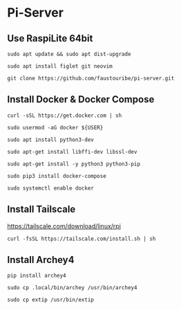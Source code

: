 # Pi-Server

## Use RaspiLite 64bit
```
sudo apt update && sudo apt dist-upgrade

sudo apt install figlet git neovim

git clone https://github.com/faustouribe/pi-server.git
```
## Install Docker & Docker Compose
```
curl -sSL https://get.docker.com | sh

sudo usermod -aG docker ${USER}

sudo apt install python3-dev

sudo apt-get install libffi-dev libssl-dev

sudo apt-get install -y python3 python3-pip

sudo pip3 install docker-compose

sudo systemctl enable docker
```

## Install Tailscale
https://tailscale.com/download/linux/rpi
```
curl -fsSL https://tailscale.com/install.sh | sh
```

## Install Archey4
```
pip install archey4

sudo cp .local/bin/archey /usr/bin/archey4

sudo cp extip /usr/bin/extip
```
